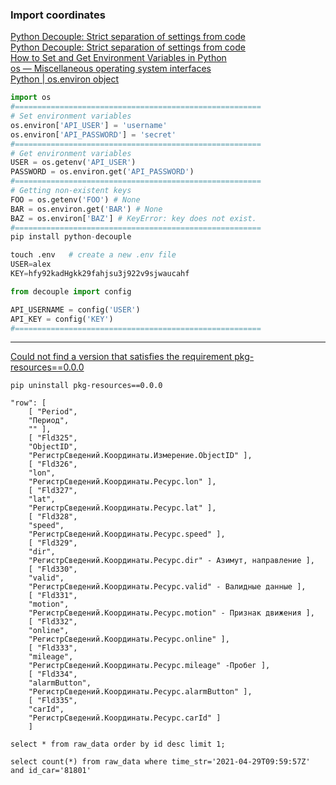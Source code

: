 ### Import coordinates

[Python Decouple: Strict separation of settings from code](https://github.com/henriquebastos/python-decouple/)   
[Python Decouple: Strict separation of settings from code](https://pypi.org/project/python-decouple/)   
[How to Set and Get Environment Variables in Python](https://able.bio/rhett/how-to-set-and-get-environment-variables-in-python--274rgt5)   
[os — Miscellaneous operating system interfaces](https://docs.python.org/3/library/os.html)   
[Python | os.environ object](https://www.geeksforgeeks.org/python-os-environ-object/)    

```python
import os
#=======================================================
# Set environment variables
os.environ['API_USER'] = 'username'
os.environ['API_PASSWORD'] = 'secret'
#=======================================================
# Get environment variables
USER = os.getenv('API_USER')
PASSWORD = os.environ.get('API_PASSWORD')
#=======================================================
# Getting non-existent keys
FOO = os.getenv('FOO') # None
BAR = os.environ.get('BAR') # None
BAZ = os.environ['BAZ'] # KeyError: key does not exist.
#=======================================================
pip install python-decouple

touch .env   # create a new .env file
USER=alex
KEY=hfy92kadHgkk29fahjsu3j922v9sjwaucahf

from decouple import config

API_USERNAME = config('USER')
API_KEY = config('KEY')
#=======================================================
```

---
[Could not find a version that satisfies the requirement pkg-resources==0.0.0](https://stackoverflow.com/questions/40670602/could-not-find-a-version-that-satisfies-the-requirement-pkg-resources-0-0-0)   

```shell
pip uninstall pkg-resources==0.0.0
```

```shell
"row": [
    [ "Period",
    "Период",
    "" ],
    [ "Fld325",
    "ObjectID",
    "РегистрСведений.Координаты.Измерение.ObjectID" ],
    [ "Fld326",
    "lon",
    "РегистрСведений.Координаты.Ресурс.lon" ],
    [ "Fld327",
    "lat",
    "РегистрСведений.Координаты.Ресурс.lat" ],
    [ "Fld328",
    "speed",
    "РегистрСведений.Координаты.Ресурс.speed" ],
    [ "Fld329",
    "dir",
    "РегистрСведений.Координаты.Ресурс.dir" - Азимут, направление ],
    [ "Fld330",
    "valid",
    "РегистрСведений.Координаты.Ресурс.valid" - Валидные данные ],
    [ "Fld331",
    "motion",
    "РегистрСведений.Координаты.Ресурс.motion" - Признак движения ],
    [ "Fld332",
    "online",
    "РегистрСведений.Координаты.Ресурс.online" ],
    [ "Fld333",
    "mileage",
    "РегистрСведений.Координаты.Ресурс.mileage" -Пробег ],
    [ "Fld334",
    "alarmButton",
    "РегистрСведений.Координаты.Ресурс.alarmButton" ],
    [ "Fld335",
    "carId",
    "РегистрСведений.Координаты.Ресурс.carId" ]
    ]
```

```shell
select * from raw_data order by id desc limit 1;

select count(*) from raw_data where time_str='2021-04-29T09:59:57Z' and id_car='81801'
```  
